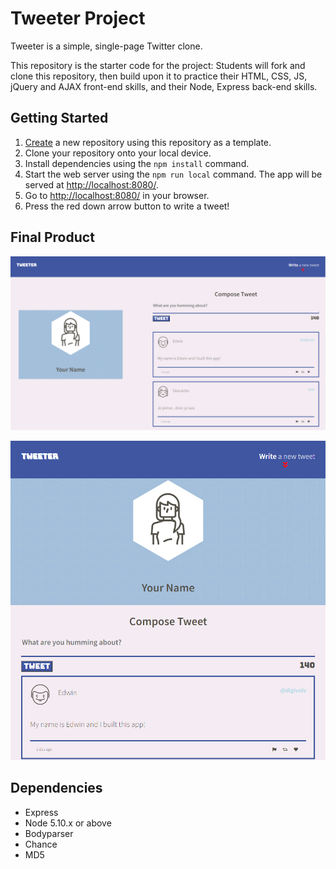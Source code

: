 # Tweeter Project

Tweeter is a simple, single-page Twitter clone.

This repository is the starter code for the project: Students will fork and clone this repository, then build upon it to practice their HTML, CSS, JS, jQuery and AJAX front-end skills, and their Node, Express back-end skills.

## Getting Started

1. [Create](https://docs.github.com/en/repositories/creating-and-managing-repositories/creating-a-repository-from-a-template) a new repository using this repository as a template.
2. Clone your repository onto your local device.
3. Install dependencies using the `npm install` command.
4. Start the web server using the `npm run local` command. The app will be served at <http://localhost:8080/>.
5. Go to <http://localhost:8080/> in your browser.
6. Press the red down arrow button to write a tweet!

## Final Product

!["Main page with viewport width greater than 1024px"](https://github.com/digivolv/tweeter/blob/master/docs/main-page-desktop.PNG?raw=true)

!["Main page with viewport width under 1024px"](https://github.com/digivolv/tweeter/blob/master/docs/main-page-mobile.PNG?raw=true)

## Dependencies

- Express
- Node 5.10.x or above
- Bodyparser
- Chance
- MD5
